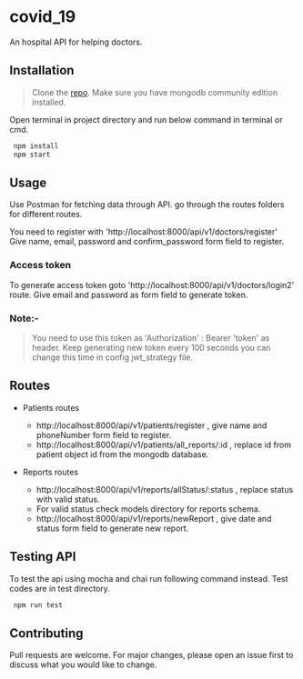 # covid_19

An hospital API for helping doctors.

## Installation

> Clone the [repo](https://github.com/rockingatgithub/covid_19).
> Make sure you have mongodb community edition installed.

Open terminal in project directory and run below command in terminal or cmd.
```bash
 npm install
 npm start
```

## Usage

Use Postman for fetching data through API.
go through the routes folders for different routes.

You need to register with  'http://localhost:8000/api/v1/doctors/register'
Give name, email, password and confirm_password form field to register.

### Access token

To generate access token goto 'http://localhost:8000/api/v1/doctors/login2' route.
Give email and password as form field to generate token.

### Note:-
> You need to use this token as 'Authorization' : Bearer 'token' as header.
> Keep generating new token every 100 seconds you can change this time in 
> config jwt_strategy file.

## Routes

- Patients routes
    - http://localhost:8000/api/v1/patients/register , give name and  phoneNumber form field to register.
    - http://localhost:8000/api/v1/patients/all_reports/:id , replace id from patient object id from the mongodb database.

- Reports routes
    -  http://localhost:8000/api/v1/reports/allStatus/:status , replace status with valid status.
    -  For valid status check models directory for reports schema.
    -  http://localhost:8000/api/v1/reports/newReport , give  date and status form field to generate new report.

## Testing API

To test the api using mocha and chai run following command instead.
Test codes are in test directory.

```bash
 npm run test
```

## Contributing 

Pull requests are welcome. For major changes, please open an issue first to discuss what you would like to change.
